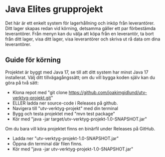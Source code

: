 # Java Elites grupprojekt
Det här är ett enkelt system för lagerhållning och inköp från leverantörer.
Ditt lager skapas redan vid körning, detsamma gäller ett par förbestämda
leverantörer. Från menyn kan du välja att köpa från en leverantör, ta bort från ditt lager,
visa ditt lager, visa leverantörer och skriva ut rå data om dina leverantörer.

## Guide för körning
Projektet är byggt med Java 17, se till att ditt system har minst Java 17 installerat.
Välj ditt tillvägagångssätt; om du vill bygga koden själv kan du göra på två sätt:

- Klona repot med "git clone https://github.com/joakimgidlund/utv-verktyg-projekt.git"
- ELLER ladda ner source-code i Releases på github.
- Navigera till "utv-verktyg-projekt" med din terminal
- Bygg och testa projektet med "mvn test package"
- Kör med "java -jar target/utv-verktyg-projekt-1.0-SNAPSHOT.jar"

Om du bara vill köra projektet finns en binärfil under Releases på GitHub.
- Ladda ner "utv-verktyg-projekt-1.0-SNAPSHOT.jar"
- Öppna din terminal där filen finns.
- Kör med "java -jar utv-verktyg-projekt-1.0-SNAPSHOT.jar"

